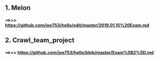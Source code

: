
## 1. Melon  
#### ==>>>  https://github.com/joe753/hello/edit/master/2019.01.15%20Exam.md 

## 2. Crawl_team_project  
#### ==>>>  https://github.com/joe753/hello/blob/master/Exam%5B2%5D.md

